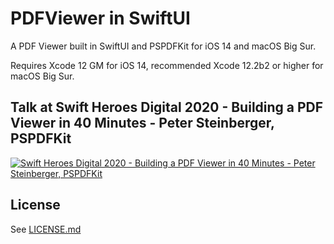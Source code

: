 # PDFViewer in SwiftUI

A PDF Viewer built in SwiftUI and PSPDFKit for iOS 14 and macOS Big Sur.

Requires Xcode 12 GM for iOS 14, recommended Xcode 12.2b2 or higher for macOS Big Sur.

## Talk at Swift Heroes Digital 2020 - Building a PDF Viewer in 40 Minutes - Peter Steinberger, PSPDFKit

[![Swift Heroes Digital 2020 - Building a PDF Viewer in 40 Minutes - Peter Steinberger, PSPDFKit](https://img.youtube.com/vi/-IOs1Fx5t-I/0.jpg)](https://www.youtube.com/watch?v=-IOs1Fx5t-I)

## License

See [LICENSE.md](LICENSE.md)
